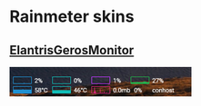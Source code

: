 # Rainmeter skins

## [ElantrisGerosMonitor ](ElantrisGerosMonitor)

![screenshot](ElantrisGerosMonitor/screenshot01.png)
